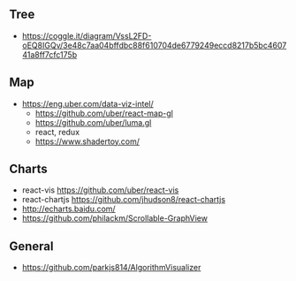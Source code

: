 ## Tree
- https://coggle.it/diagram/VssL2FD-oEQ8IGQv/3e48c7aa04bffdbc88f610704de6779249eccd8217b5bc460741a8ff7cfc175b

## Map
- https://eng.uber.com/data-viz-intel/
  - https://github.com/uber/react-map-gl
  - https://github.com/uber/luma.gl
  - react, redux
  - https://www.shadertoy.com/

## Charts
- react-vis https://github.com/uber/react-vis
- react-chartjs https://github.com/jhudson8/react-chartjs
- http://echarts.baidu.com/
- https://github.com/philackm/Scrollable-GraphView

## General
- https://github.com/parkjs814/AlgorithmVisualizer
